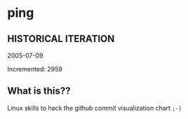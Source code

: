 # ping

## HISTORICAL ITERATION
2005-07-09

Incremented: 2959

## What is this?? 
Linux skills to hack the github commit visualization chart `;-)`
